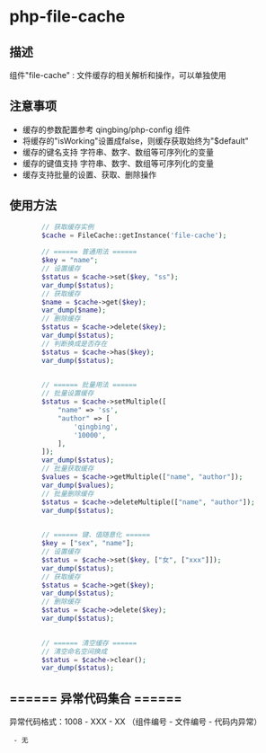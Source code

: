 # php-file-cache
## 描述
组件"file-cache" : 文件缓存的相关解析和操作，可以单独使用

## 注意事项
 - 缓存的参数配置参考 qingbing/php-config 组件
 - 将缓存的"isWorking"设置成false，则缓存获取始终为"$default"
 - 缓存的键名支持 字符串、数字、数组等可序列化的变量
 - 缓存的键值支持 字符串、数字、数组等可序列化的变量
 - 缓存支持批量的设置、获取、删除操作

## 使用方法
```php
        // 获取缓存实例
        $cache = FileCache::getInstance('file-cache');
        
        // ====== 普通用法 ======
        $key = "name";
        // 设置缓存
        $status = $cache->set($key, "ss");
        var_dump($status);
        // 获取缓存
        $name = $cache->get($key);
        var_dump($name);
        // 删除缓存
        $status = $cache->delete($key);
        var_dump($status);
        // 判断换成是否存在
        $status = $cache->has($key);
        var_dump($status);
        

        // ====== 批量用法 ======
        // 批量设置缓存
        $status = $cache->setMultiple([
            "name" => 'ss',
            "author" => [
                'qingbing',
                '10000',
            ],
        ]);
        var_dump($status);
        // 批量获取缓存
        $values = $cache->getMultiple(["name", "author"]);
        var_dump($values);
        // 批量删除缓存
        $status = $cache->deleteMultiple(["name", "author"]);
        var_dump($status);
        

        // ====== 键、值随意化 ======
        $key = ["sex", "name"];
        // 设置缓存
        $status = $cache->set($key, ["女", ["xxx"]]);
        var_dump($status);
        // 获取缓存
        $status = $cache->get($key);
        var_dump($status);
        // 删除缓存
        $status = $cache->delete($key);
        var_dump($status);
        

        // ====== 清空缓存 ======
        // 清空命名空间换成
        $status = $cache->clear();
        var_dump($status);
```
## ====== 异常代码集合 ======

异常代码格式：1008 - XXX - XX （组件编号 - 文件编号 - 代码内异常）
```
 - 无
```